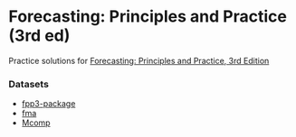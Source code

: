 Forecasting: Principles and Practice (3rd ed)
===========

Practice solutions for [Forecasting: Principles and Practice, 3rd Edition](https://otexts.com/fpp3/)

### Datasets 
* [fpp3-package](https://github.com/robjhyndman/fpp3-package)
* [fma](https://github.com/robjhyndman/fma)
* [Mcomp](https://github.com/robjhyndman/Mcomp)